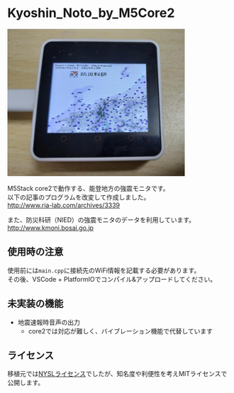 # Kyoshin_Noto_by_M5Core2

<img src="./image/img.jpg" width="400px">

M5Stack core2で動作する、能登地方の強震モニタです。  
以下の記事のプログラムを改変して作成しました。  
http://www.ria-lab.com/archives/3339

また、防災科研（NIED）の強震モニタのデータを利用しています。  
http://www.kmoni.bosai.go.jp

## 使用時の注意
使用前には`main.cpp`に接続先のWiFi情報を記載する必要があります。  
その後、VSCode + PlatformIOでコンパイル&アップロードしてください。

## 未実装の機能
- 地震速報時音声の出力
  - core2では対応が難しく、バイブレーション機能で代替しています

## ライセンス
移植元では[NYSLライセンス](https://www.kmonos.net/nysl/)でしたが、知名度や利便性を考えMITライセンスで公開します。
